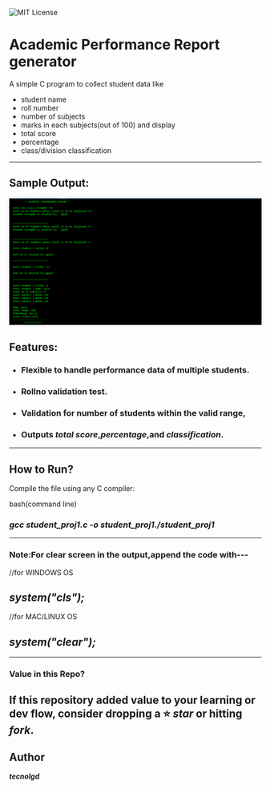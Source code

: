 ![MIT License](https://img.shields.io/github/license/tecnolgd/ACADEMIC-PERFORMANCE_GEN?style=flat)


# Academic Performance  Report generator


A simple C program to collect student data like 
* student name
* roll number
* number of subjects
* marks in each subjects(out of 100)
and display
 * total score
 * percentage 
 * class/division classification
--------------
##  Sample Output:

![Sample Output](output_screenshots/academic_report_output.png)


## Features:
* ### Flexible to handle performance data of multiple students.
* ### Rollno validation test.
* ### Validation for number of students  within the valid range,
* ### Outputs *total score*,*percentage*,and *classification*.
--------------

## How to Run?
Compile the file using any C compiler:


bash(command line)

### *gcc student_proj1.c -o student_proj1./student_proj1* ###
--------------

### Note:For clear screen in the output,append the code with---

//for WINDOWS OS
## *system("cls");*

//for MAC/LINUX OS
## *system("clear");*  
--------------
### Value in this Repo?
If this repository added value to your learning or dev flow, consider dropping a ⭐ *star* or hitting *fork*.
--------------

## Author
***tecnolgd***